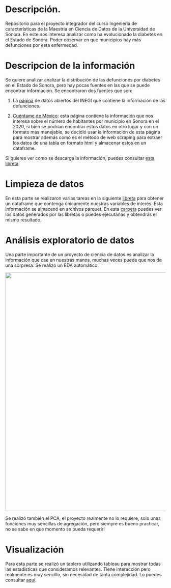 # Descripción.
Repositorio para el proyecto integrador del curso Ingeniería de características de la Maestria en Ciencia de Datos de la Universidad de Sonora. En este nos interesa analizar como ha evolucionado la diabetes en el Estado de Sonora. Poder observar en que municipios hay más defunciones por esta enfermedad.

# Descripcion de la información
Se quiere analizar analizar la distribución de las defunciones por diabetes en el Estado de Sonora, pero hay pocas fuentes en las que se puede encontrar información. Se encontraron dos fuentes que son:  
1. La [página](https://www.inegi.org.mx/programas/mortalidad/#Datos_abiertos) de datos abiertos del INEGI que contiene la información de las defunciones.

2. [Cuéntame de México](https://cuentame.inegi.org.mx/monografias/informacion/son/poblacion/default.aspx?tema=me&e=26): esta página contiene la información que nos interesa sobre el número de habitantes por municipio en Sonora en el 2020, si bien se podrían encontrar estos datos en otro lugar y con un formato más manejable, se decidió usar la información de esta página  para mostrar además como es el método de web scraping para extraer los datos de una tabla en formato html y almacenar estos en un dataframe.

Si quieres ver como se descarga la información, puedes consultar [esta libreta](https://github.com/Fernando-LunaP/Proyecto_Integrador_Ing_Caracteristicas/blob/main/Codigo/01_Descargando_los_datos.ipynb)

# Limpieza de datos
En esta parte se realizaron varias tareas en la siguiente [libreta](https://github.com/Fernando-LunaP/Proyecto_Integrador_Ing_Caracteristicas/blob/main/Codigo/02_Limpieza_de_datos.ipynb) para obtener un dataframe que contenga únicamente nuestras variables de interés. Esta información se almacenó en archivos parquet. En esta [carpeta](https://github.com/Fernando-LunaP/Proyecto_Integrador_Ing_Caracteristicas/tree/main/datos) puedes ver los datos generados por las libretas o puedes ejecutarlas y obtendrás el mismo resultado.

# Análisis exploratorio de datos
Una parte importante de un proyecto de ciencia de datos es analizar la información que cae en nuestras manos, muchas veces puede que nos de una sorpresa. Se realizó un EDA automático.

<img src="https://github.com/Fernando-LunaP/Proyecto_Integrador_Ing_Caracteristicas/blob/main/Imagenes/Matriz%20de%20correlaci%C3%B3n.JPG" width="750">

Se realizó también el PCA, el proyecto realmente no lo requiere, solo unas funciones muy sencillas de agregación, pero siempre es bueno practicar, no se sabe en que momento se pueda requerir!

# Visualización
Para esta parte se realizó un tablero utilizando tableau para mostrar todas las estadísticas que consideramos relevantes. Tiene interacción pero realmente es muy sencillo, sin necesidad de tanta complejidad. Lo puedes consultar [aquí](https://public.tableau.com/app/profile/fernando.luna.ponce/viz/DiabetesenSonora/DashboardDiabetesSonora).


